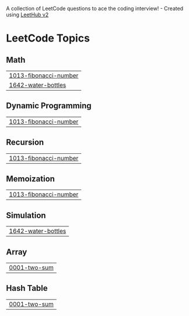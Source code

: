 A collection of LeetCode questions to ace the coding interview! - Created using [LeetHub v2](https://github.com/arunbhardwaj/LeetHub-2.0)
<!---LeetCode Topics Start-->
# LeetCode Topics
## Math
|  |
| ------- |
| [1013-fibonacci-number](https://github.com/Dhatri0612/DSA-2k25/tree/master/1013-fibonacci-number) |
| [1642-water-bottles](https://github.com/Dhatri0612/DSA-2k25/tree/master/1642-water-bottles) |
## Dynamic Programming
|  |
| ------- |
| [1013-fibonacci-number](https://github.com/Dhatri0612/DSA-2k25/tree/master/1013-fibonacci-number) |
## Recursion
|  |
| ------- |
| [1013-fibonacci-number](https://github.com/Dhatri0612/DSA-2k25/tree/master/1013-fibonacci-number) |
## Memoization
|  |
| ------- |
| [1013-fibonacci-number](https://github.com/Dhatri0612/DSA-2k25/tree/master/1013-fibonacci-number) |
## Simulation
|  |
| ------- |
| [1642-water-bottles](https://github.com/Dhatri0612/DSA-2k25/tree/master/1642-water-bottles) |
## Array
|  |
| ------- |
| [0001-two-sum](https://github.com/Dhatri0612/DSA-2k25/tree/master/0001-two-sum) |
## Hash Table
|  |
| ------- |
| [0001-two-sum](https://github.com/Dhatri0612/DSA-2k25/tree/master/0001-two-sum) |
<!---LeetCode Topics End-->